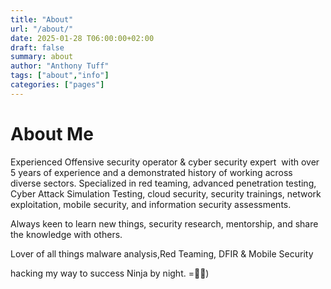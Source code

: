 ```yaml
---
title: "About"
url: "/about/"
date: 2025-01-28 T06:00:00+02:00
draft: false
summary: about
author: "Anthony Tuff"
tags: ["about","info"]
categories: ["pages"]
---
```


# About Me

Experienced Offensive security operator  & cyber security expert  with over 5 years of experience and a demonstrated history of working across diverse sectors. Specialized in red teaming, advanced penetration testing, Cyber Attack Simulation Testing, cloud security, security trainings, network exploitation, mobile security, and information security assessments.
 
 Always keen to learn new things, security research, mentorship, and share the knowledge with others. 
 
  
Lover of all things malware analysis,Red Teaming, DFIR & Mobile Security


 hacking my way to success Ninja by night. =🥷🥷)

